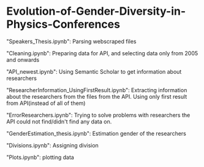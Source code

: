 # Evolution-of-Gender-Diversity-in-Physics-Conferences


"Speakers_Thesis.ipynb": Parsing webscraped files 

"Cleaning.ipynb": Preparing data for API, and selecting data only from 2005 and onwards

"API_newest.ipynb": Using Semantic Scholar to get information about researchers

"ResearcherInformation_UsingFirstResult.ipynb": Extracting information about the researchers from the files from the API. Using only first result from API(instead of all of them)

"ErrorResearchers.ipynb": Trying to solve problems with researchers the API could not find/didn't find any data on. 

"GenderEstimation_thesis.ipynb": Estimation gender of the researchers

"Divisions.ipynb": Assigning division

"Plots.ipynb": plotting data
